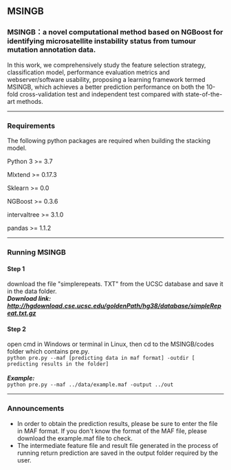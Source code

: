 ## MSINGB



### MSINGB：a novel computational method based on NGBoost for identifying microsatellite instability status from tumour mutation annotation data.

In this work, we comprehensively study the feature selection strategy, classification model, performance evaluation metrics and webserver/software usability,  proposing a learning framework termed MSINGB, which achieves a better prediction performance on both the 10-fold cross-validation test and independent test compared with state-of-the-art methods.

***



### Requirements

The following python packages are required when building the stacking model.

Python 3 >= 3.7

Mlxtend >= 0.17.3

 Sklearn >= 0.0 

NGBoost >= 0.3.6

intervaltree >= 3.1.0

pandas >= 1.1.2

***



### Running MSINGB
#### Step 1
download the file "simplerepeats. TXT" from the UCSC database and save it in the data folder. 
</br>***Download link: http://hgdownload.cse.ucsc.edu/goldenPath/hg38/database/simpleRepeat.txt.gz***
#### Step 2
open cmd in Windows or terminal in Linux, then cd to the MSINGB/codes folder which contains pre.py.
</br>`python pre.py --maf [predicting data in maf format] -outdir [ predicting results in the folder]`</br>  </br>***Example:***
</br>`python pre.py --maf ../data/example.maf -output ../out`</br>  

***



### Announcements

* In order to obtain the prediction results, please be sure to enter the file in MAF format. If you don't know the format of the MAF file, please download the example.maf file to check.
* The intermediate feature file and result file generated in the process of running return prediction are saved in the output folder required by the user.

